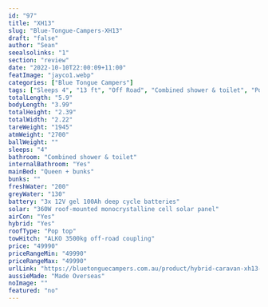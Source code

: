 ```yaml
---
id: "97"
title: "XH13"
slug: "Blue-Tongue-Campers-XH13"
draft: "false"
author: "Sean"
seealsolinks: "1"
section: "review"
date: "2022-10-10T22:00:09+11:00"
featImage: "jayco1.webp"
categories: ["Blue Tongue Campers"]
tags: ["Sleeps 4", "13 ft", "Off Road", "Combined shower & toilet", "Pop top", "Under 50k"]
totalLength: "5.9"
bodyLength: "3.99"
totalHeight: "2.39"
totalWidth: "2.22"
tareWeight: "1945"
atmWeight: "2700"
ballWeight: ""
sleeps: "4"
bathroom: "Combined shower & toilet"
internalBathroom: "Yes"
mainBed: "Queen + bunks"
bunks: ""
freshWater: "200"
greyWater: "130"
battery: "3x 12V gel 100Ah deep cycle batteries"
solar: "360W roof-mounted monocrystalline cell solar panel"
airCon: "Yes"
hybrid: "Yes"
roofType: "Pop top"
towHitch: "ALKO 3500kg off-road coupling"
price: "49990"
priceRangeMin: "49990"
priceRangeMax: "49990"
urlLink: "https://bluetonguecampers.com.au/product/hybrid-caravan-xh13-2/"
aussieMade: "Made Overseas"
noImage: ""
featured: "no"
---
```

